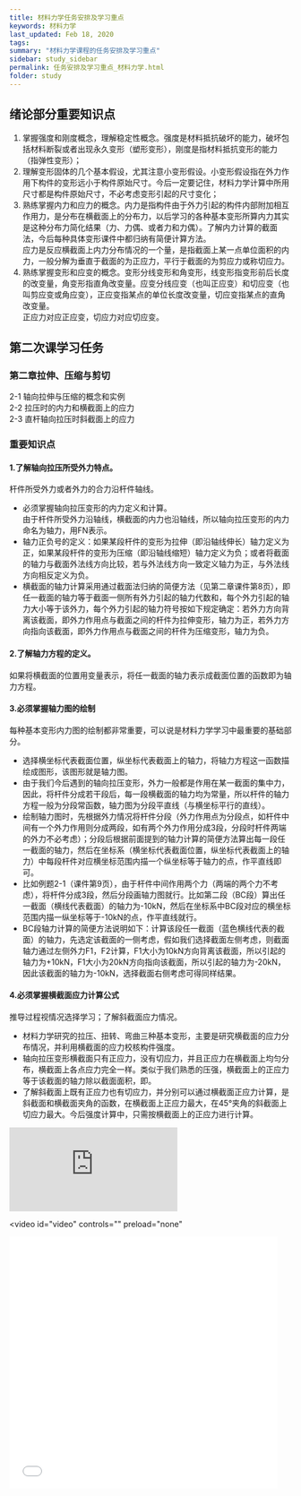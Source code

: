 ```yaml
---
title: 材料力学任务安排及学习重点
keywords: 材料力学
last_updated: Feb 18, 2020
tags:
summary: "材料力学课程的任务安排及学习重点"
sidebar: study_sidebar
permalink: 任务安排及学习重点_材料力学.html
folder: study
---
```


## 绪论部分重要知识点

1. 掌握强度和刚度概念，理解稳定性概念。强度是材料抵抗破坏的能力，破坏包括材料断裂或者出现永久变形（塑形变形），刚度是指材料抵抗变形的能力（指弹性变形）；
2. 理解变形固体的几个基本假设，尤其注意小变形假设。小变形假设指在外力作用下构件的变形远小于构件原始尺寸。今后一定要记住，材料力学计算中所用尺寸都是构件原始尺寸，不必考虑变形引起的尺寸变化；
3. 熟练掌握内力和应力的概念。内力是指构件由于外力引起的构件内部附加相互作用力，是分布在横截面上的分布力，以后学习的各种基本变形所算内力其实是这种分布力简化结果（力、力偶、或者力和力偶）。了解内力计算的截面法，今后每种具体变形课件中都归纳有简便计算方法。  
应力是反应横截面上内力分布情况的一个量，是指截面上某一点单位面积的内力，一般分解为垂直于截面的为正应力，平行于截面的为剪应力或称切应力。
4. 熟练掌握变形和应变的概念。变形分线变形和角变形，线变形指变形前后长度的改变量，角变形指直角改变量。应变分线应变（也叫正应变）和切应变（也叫剪应变或角应变），正应变指某点的单位长度改变量，切应变指某点的直角改变量。  
正应力对应正应变，切应力对应切应变。

## 第二次课学习任务

### 第二章拉伸、压缩与剪切
2-1 轴向拉伸与压缩的概念和实例   
2-2 拉压时的内力和横截面上的应力  
2-3 直杆轴向拉压时斜截面上的应力  

### 重要知识点
#### 1.了解轴向拉压所受外力特点。
杆件所受外力或者外力的合力沿杆件轴线。
* 必须掌握轴向拉压变形的内力定义和计算。  
由于杆件所受外力沿轴线，横截面的内力也沿轴线，所以轴向拉压变形的内力命名为轴力，用FN表示。  
* 轴力正负号的定义：如果某段杆件的变形为拉伸（即沿轴线伸长）轴力定义为正，如果某段杆件的变形为压缩（即沿轴线缩短）轴力定义为负；或者将截面的轴力与截面外法线方向比较，若与外法线方向一致定义轴力为正，与外法线方向相反定义为负。  
* 横截面的轴力计算采用通过截面法归纳的简便方法（见第二章课件第8页），即任一截面的轴力等于截面一侧所有外力引起的轴力代数和，每个外力引起的轴力大小等于该外力，每个外力引起的轴力符号按如下规定确定：若外力方向背离该截面，即外力作用点与截面之间的杆件为拉伸变形，轴力为正，若外力方向指向该截面，即外力作用点与截面之间的杆件为压缩变形，轴力为负。

#### 2.了解轴力方程的定义。  
如果将横截面的位置用变量表示，将任一截面的轴力表示成截面位置的函数即为轴力方程。

#### 3.必须掌握轴力图的绘制
每种基本变形内力图的绘制都非常重要，可以说是材料力学学习中最重要的基础部分。  
* 选择横坐标代表截面位置，纵坐标代表截面上的轴力，将轴力方程这一函数描绘成图形，该图形就是轴力图。  
* 由于我们今后遇到的轴向拉压变形，外力一般都是作用在某一截面的集中力，因此，将杆件分成若干段后，每一段横截面的轴力均为常量，所以杆件的轴力方程一般为分段常函数，轴力图为分段平直线（与横坐标平行的直线）。  
* 绘制轴力图时，先根据外力情况将杆件分段（外力作用点为分段点，如杆件中间有一个外力作用则分成两段，如有两个外力作用分成3段，分段时杆件两端的外力不必考虑）；分段后根据前面提到的轴力计算的简便方法算出每一段任一截面的轴力，然后在坐标系（横坐标代表截面位置，纵坐标代表截面上的轴力）中每段杆件对应横坐标范围内描一个纵坐标等于轴力的点，作平直线即可。  
* 比如例题2-1（课件第9页），由于杆件中间作用两个力（两端的两个力不考虑），将杆件分成3段，然后分段画轴力图就行。比如第二段（BC段）算出任一截面（横线代表截面）的轴力为-10kN，然后在坐标系中BC段对应的横坐标范围内描一纵坐标等于-10kN的点，作平直线就行。    
* BC段轴力计算的简便方法说明如下：计算该段任一截面（蓝色横线代表的截面）的轴力，先选定该截面的一侧考虑，假如我们选择截面左侧考虑，则截面轴力通过左侧外力F1，F2计算，F1大小为10kN方向背离该截面，所以引起的轴力为+10kN，F1大小为20kN方向指向该截面，所以引起的轴力为-20kN，因此该截面的轴力为-10kN，选择截面右侧考虑可得同样结果。

#### 4.必须掌握横截面应力计算公式
推导过程视情况选择学习；了解斜截面应力情况。  
* 材料力学研究的拉压、扭转、弯曲三种基本变形，主要是研究横截面的应力分布情况，并利用横截面的应力校核构件强度。  
* 轴向拉压变形横截面只有正应力，没有切应力，并且正应力在横截面上均匀分布，横截面上各点应力完全一样。类似于我们熟悉的压强，横截面上的正应力等于该截面的轴力除以截面面积，即。  
* 了解斜截面上既有正应力也有切应力，并分别可以通过横截面正应力计算，是斜截面和横截面夹角的函数，在横截面上正应力最大，在45°夹角的斜截面上切应力最大。今后强度计算中，只需按横截面上的正应力进行计算。

<iframe src="http://player.bilibili.com/player.html?aid=23431019&cid=39066821&page=1" scrolling="no" border="0" frameborder="no" framespacing="0" allowfullscreen="true"> </iframe>

<video id="video" controls="" preload="none"
  <source id="mp4" src="http://player.bilibili.com/player.html?aid=23431019&cid=39066821&page=1" type="video/mp4">
</video>

<iframe src="//player.bilibili.com/player.html?aid=23431019&amp;cid=39066821&amp;page=1" scrolling="no" border="0" frameborder="no" framespacing="0" allowfullscreen="true" width="95%" height="450">
</iframe>
